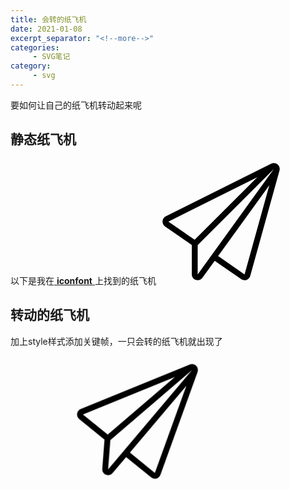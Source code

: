 ```yaml
---
title: 会转的纸飞机
date: 2021-01-08
excerpt_separator: "<!--more-->"
categories:
     - SVG笔记
category:
     - svg
---
```


要如何让自己的纸飞机转动起来呢

<!--more-->

## 静态纸飞机

以下是我在[ **iconfont** ](https://www.iconfont.cn/home/index?spm=a313x.7781069.1998910419.2)上找到的纸飞机
<svg t="1610113334757" class="paperplane" viewBox="0 0 1024 1024" version="1.1" xmlns="http://www.w3.org/2000/svg" p-id="7180" width="200" height="200"><path d="M974.592 42.944C965.76 35.776 954.944 32 944 32c-7.296 0-14.656 1.664-21.44 5.056l-864 432C43.392 476.672 33.344 491.712 32.128 508.608c-1.216 16.896 6.656 33.216 20.544 42.88l219.456 151.872c0 0.256-0.128 0.448-0.128 0.64l0 240c0 20.8 13.44 39.232 33.28 45.696C310.144 991.232 315.136 992 320 992c15.104 0 29.76-7.104 38.912-19.904l100.416-139.136 217.344 150.528C684.8 989.12 694.4 992 704 992c5.504 0 11.072-0.96 16.384-2.88 14.592-5.248 25.728-17.344 29.888-32.256l240-864C995.392 74.56 989.184 54.976 974.592 42.944zM295.168 660.992 80 512l728.256-364.096L295.168 660.992zM320 944 320 704l624-624L320 944zM704 944l-216.512-149.888 419.52-580.864L704 944z" p-id="7181"></path></svg>

## 转动的纸飞机

加上style样式添加关键帧，一只会转的纸飞机就出现了

<style>
.paperplane svg {
			    animation: rotate 5s infinite;
				width: 25rem;
				height: 12.5rem;
			}
			
			@keyframes rotate {
			    0% {
			        transform: rotate(0deg);
			        
			    }
			    25%{
			        transform: rotate(180deg);
			        
			    }
			    50%{
			        transform: rotate(360deg);
			        
			    }
			    75%{
			        transform: rotate(540deg);
			        
			    }
			    100% {
			        transform: rotate(720deg); 
			        
			    }
			}
			</style>
			
<div class="paperplane">	
<svg t="1610113334757" class="paperplane" viewBox="0 0 1024 1024" version="1.1" xmlns="http://www.w3.org/2000/svg" p-id="7180" width="200" height="200"><path d="M974.592 42.944C965.76 35.776 954.944 32 944 32c-7.296 0-14.656 1.664-21.44 5.056l-864 432C43.392 476.672 33.344 491.712 32.128 508.608c-1.216 16.896 6.656 33.216 20.544 42.88l219.456 151.872c0 0.256-0.128 0.448-0.128 0.64l0 240c0 20.8 13.44 39.232 33.28 45.696C310.144 991.232 315.136 992 320 992c15.104 0 29.76-7.104 38.912-19.904l100.416-139.136 217.344 150.528C684.8 989.12 694.4 992 704 992c5.504 0 11.072-0.96 16.384-2.88 14.592-5.248 25.728-17.344 29.888-32.256l240-864C995.392 74.56 989.184 54.976 974.592 42.944zM295.168 660.992 80 512l728.256-364.096L295.168 660.992zM320 944 320 704l624-624L320 944zM704 944l-216.512-149.888 419.52-580.864L704 944z" p-id="7181"></path></svg>

